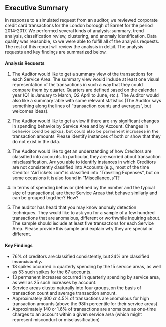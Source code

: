## Executive Summary

In response to a simulated request from an auditor, we reviewed corporate credit card transactions for the London borough of Barnet for the period 2014-2017. We performed several kinds of analysis: summary, trend analysis, classification review, clustering, and anomaly identification. Data quality was reasonble, so we were able to fulfill all of the analysis requests. The rest of this report will review the analysis in detail. The analysis requests and key findings are summarized below.

#### Analysis Requests
1. The Auditor would like to get a summary view of the transactions for each Service Area. The summary view would include at least one visual representation of the transactions in such a way that they could compare them by quarter. Quarters are defined based on the calendar year (Q1 is January to March, Q2 April to June, etc.). The Auditor would also like a summary table with some relevant statistics (The Auditor says something along the lines of “transaction counts and averages”, but welcomes ideas).

2. The Auditor would like to get a view if there are any significant changes in spending behavior by Service Area and by Account. Changes in behavior could be spikes, but could also be permanent increases in the transaction amounts. Please identify instances of both or show that they do not exist in the data. 

3. The Auditor would like to get an understanding of how Creditors are classified into accounts. In particular, they are worried about transaction misclassification. Are you able to identify instances in which Creditors are not consistently classified into Accounts (e.g., most of the time Creditor “AirTickets.com” is classified into “Travelling Expenses”, but on some occasions it is also found in “Miscellaneous”)?

4.	In terms of spending behavior (defined by the number and the typical size of transactions), are there Service Areas that behave similarly and can be grouped together? How?

5.	The auditor has heard that you may know anomaly detection techniques. They would like to ask you for a sample of a few hundred transactions that are anomalous, different or worthwhile inquiring about.  The sample should include at least five transactions for each Service Area. Please provide this sample and explain why they are special or different.

#### Key Findings
* 76% of creditors are classified consistently, but 24% are classified inconsistently.
* 18 spikes occurred in quarterly spending by the 15 service areas, as well as 53 such spikes for the 67 accounts.
* 13 permanent increases occurred in quarterly spending by service area, as well as 25 such increases by account.
* Service areas cluster naturally into four groups, on the basis of transaction count and average transaction amount.
* Approximately 400 or 4.5% of transactions are anomalous for high transaction amounts (above the 98th percentile for their service areas)
* Approximately 140 or 1.6% of transactions are anomalous as one-time charges to an account within a given service area (which might represent misconduct or misclassification)